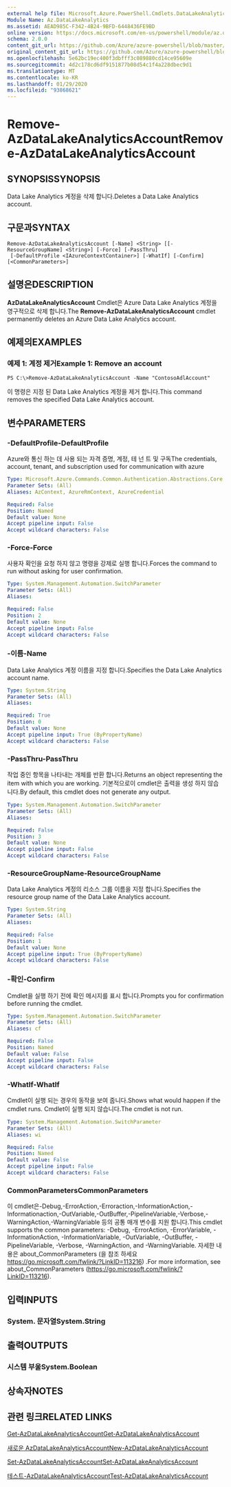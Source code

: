 ```yaml
---
external help file: Microsoft.Azure.PowerShell.Cmdlets.DataLakeAnalytics.dll-Help.xml
Module Name: Az.DataLakeAnalytics
ms.assetid: AEAD985C-F342-4B24-9BFD-6448436FE9BD
online version: https://docs.microsoft.com/en-us/powershell/module/az.datalakeanalytics/remove-azdatalakeanalyticsaccount
schema: 2.0.0
content_git_url: https://github.com/Azure/azure-powershell/blob/master/src/DataLakeAnalytics/DataLakeAnalytics/help/Remove-AzDataLakeAnalyticsAccount.md
original_content_git_url: https://github.com/Azure/azure-powershell/blob/master/src/DataLakeAnalytics/DataLakeAnalytics/help/Remove-AzDataLakeAnalyticsAccount.md
ms.openlocfilehash: 5e62bc19ec400f3dbfff3c089880cd14ce95609e
ms.sourcegitcommit: 4d2c178cd6df9151877b08d54c1f4a228dbec9d1
ms.translationtype: MT
ms.contentlocale: ko-KR
ms.lasthandoff: 01/29/2020
ms.locfileid: "93868621"
---
```

# <span data-ttu-id="4cfde-101">Remove-AzDataLakeAnalyticsAccount</span><span class="sxs-lookup"><span data-stu-id="4cfde-101">Remove-AzDataLakeAnalyticsAccount</span></span>

## <span data-ttu-id="4cfde-102">SYNOPSIS</span><span class="sxs-lookup"><span data-stu-id="4cfde-102">SYNOPSIS</span></span>
<span data-ttu-id="4cfde-103">Data Lake Analytics 계정을 삭제 합니다.</span><span class="sxs-lookup"><span data-stu-id="4cfde-103">Deletes a Data Lake Analytics account.</span></span>

## <span data-ttu-id="4cfde-104">구문과</span><span class="sxs-lookup"><span data-stu-id="4cfde-104">SYNTAX</span></span>

```
Remove-AzDataLakeAnalyticsAccount [-Name] <String> [[-ResourceGroupName] <String>] [-Force] [-PassThru]
 [-DefaultProfile <IAzureContextContainer>] [-WhatIf] [-Confirm] [<CommonParameters>]
```

## <span data-ttu-id="4cfde-105">설명은</span><span class="sxs-lookup"><span data-stu-id="4cfde-105">DESCRIPTION</span></span>
<span data-ttu-id="4cfde-106">**AzDataLakeAnalyticsAccount** Cmdlet은 Azure Data Lake Analytics 계정을 영구적으로 삭제 합니다.</span><span class="sxs-lookup"><span data-stu-id="4cfde-106">The **Remove-AzDataLakeAnalyticsAccount** cmdlet permanently deletes an Azure Data Lake Analytics account.</span></span>

## <span data-ttu-id="4cfde-107">예제의</span><span class="sxs-lookup"><span data-stu-id="4cfde-107">EXAMPLES</span></span>

### <span data-ttu-id="4cfde-108">예제 1: 계정 제거</span><span class="sxs-lookup"><span data-stu-id="4cfde-108">Example 1: Remove an account</span></span>
```
PS C:\>Remove-AzDataLakeAnalyticsAccount -Name "ContosoAdlAccount"
```

<span data-ttu-id="4cfde-109">이 명령은 지정 된 Data Lake Analytics 계정을 제거 합니다.</span><span class="sxs-lookup"><span data-stu-id="4cfde-109">This command removes the specified Data Lake Analytics account.</span></span>

## <span data-ttu-id="4cfde-110">변수</span><span class="sxs-lookup"><span data-stu-id="4cfde-110">PARAMETERS</span></span>

### <span data-ttu-id="4cfde-111">-DefaultProfile</span><span class="sxs-lookup"><span data-stu-id="4cfde-111">-DefaultProfile</span></span>
<span data-ttu-id="4cfde-112">Azure와 통신 하는 데 사용 되는 자격 증명, 계정, 테 넌 트 및 구독</span><span class="sxs-lookup"><span data-stu-id="4cfde-112">The credentials, account, tenant, and subscription used for communication with azure</span></span>

```yaml
Type: Microsoft.Azure.Commands.Common.Authentication.Abstractions.Core.IAzureContextContainer
Parameter Sets: (All)
Aliases: AzContext, AzureRmContext, AzureCredential

Required: False
Position: Named
Default value: None
Accept pipeline input: False
Accept wildcard characters: False
```

### <span data-ttu-id="4cfde-113">-Force</span><span class="sxs-lookup"><span data-stu-id="4cfde-113">-Force</span></span>
<span data-ttu-id="4cfde-114">사용자 확인을 요청 하지 않고 명령을 강제로 실행 합니다.</span><span class="sxs-lookup"><span data-stu-id="4cfde-114">Forces the command to run without asking for user confirmation.</span></span>

```yaml
Type: System.Management.Automation.SwitchParameter
Parameter Sets: (All)
Aliases:

Required: False
Position: 2
Default value: None
Accept pipeline input: False
Accept wildcard characters: False
```

### <span data-ttu-id="4cfde-115">-이름</span><span class="sxs-lookup"><span data-stu-id="4cfde-115">-Name</span></span>
<span data-ttu-id="4cfde-116">Data Lake Analytics 계정 이름을 지정 합니다.</span><span class="sxs-lookup"><span data-stu-id="4cfde-116">Specifies the Data Lake Analytics account name.</span></span>

```yaml
Type: System.String
Parameter Sets: (All)
Aliases:

Required: True
Position: 0
Default value: None
Accept pipeline input: True (ByPropertyName)
Accept wildcard characters: False
```

### <span data-ttu-id="4cfde-117">-PassThru</span><span class="sxs-lookup"><span data-stu-id="4cfde-117">-PassThru</span></span>
<span data-ttu-id="4cfde-118">작업 중인 항목을 나타내는 개체를 반환 합니다.</span><span class="sxs-lookup"><span data-stu-id="4cfde-118">Returns an object representing the item with which you are working.</span></span>
<span data-ttu-id="4cfde-119">기본적으로이 cmdlet은 출력을 생성 하지 않습니다.</span><span class="sxs-lookup"><span data-stu-id="4cfde-119">By default, this cmdlet does not generate any output.</span></span>

```yaml
Type: System.Management.Automation.SwitchParameter
Parameter Sets: (All)
Aliases:

Required: False
Position: 3
Default value: None
Accept pipeline input: False
Accept wildcard characters: False
```

### <span data-ttu-id="4cfde-120">-ResourceGroupName</span><span class="sxs-lookup"><span data-stu-id="4cfde-120">-ResourceGroupName</span></span>
<span data-ttu-id="4cfde-121">Data Lake Analytics 계정의 리소스 그룹 이름을 지정 합니다.</span><span class="sxs-lookup"><span data-stu-id="4cfde-121">Specifies the resource group name of the Data Lake Analytics account.</span></span>

```yaml
Type: System.String
Parameter Sets: (All)
Aliases:

Required: False
Position: 1
Default value: None
Accept pipeline input: True (ByPropertyName)
Accept wildcard characters: False
```

### <span data-ttu-id="4cfde-122">-확인</span><span class="sxs-lookup"><span data-stu-id="4cfde-122">-Confirm</span></span>
<span data-ttu-id="4cfde-123">Cmdlet을 실행 하기 전에 확인 메시지를 표시 합니다.</span><span class="sxs-lookup"><span data-stu-id="4cfde-123">Prompts you for confirmation before running the cmdlet.</span></span>

```yaml
Type: System.Management.Automation.SwitchParameter
Parameter Sets: (All)
Aliases: cf

Required: False
Position: Named
Default value: False
Accept pipeline input: False
Accept wildcard characters: False
```

### <span data-ttu-id="4cfde-124">-WhatIf</span><span class="sxs-lookup"><span data-stu-id="4cfde-124">-WhatIf</span></span>
<span data-ttu-id="4cfde-125">Cmdlet이 실행 되는 경우의 동작을 보여 줍니다.</span><span class="sxs-lookup"><span data-stu-id="4cfde-125">Shows what would happen if the cmdlet runs.</span></span>
<span data-ttu-id="4cfde-126">Cmdlet이 실행 되지 않습니다.</span><span class="sxs-lookup"><span data-stu-id="4cfde-126">The cmdlet is not run.</span></span>

```yaml
Type: System.Management.Automation.SwitchParameter
Parameter Sets: (All)
Aliases: wi

Required: False
Position: Named
Default value: False
Accept pipeline input: False
Accept wildcard characters: False
```

### <span data-ttu-id="4cfde-127">CommonParameters</span><span class="sxs-lookup"><span data-stu-id="4cfde-127">CommonParameters</span></span>
<span data-ttu-id="4cfde-128">이 cmdlet은-Debug,-ErrorAction,-Erroraction,-InformationAction,-Informationaction,-OutVariable,-OutBuffer,-PipelineVariable,-Verbose,-WarningAction,-WarningVariable 등의 공통 매개 변수를 지원 합니다.</span><span class="sxs-lookup"><span data-stu-id="4cfde-128">This cmdlet supports the common parameters: -Debug, -ErrorAction, -ErrorVariable, -InformationAction, -InformationVariable, -OutVariable, -OutBuffer, -PipelineVariable, -Verbose, -WarningAction, and -WarningVariable.</span></span> <span data-ttu-id="4cfde-129">자세한 내용은 about_CommonParameters (을 참조 하세요 https://go.microsoft.com/fwlink/?LinkID=113216) .</span><span class="sxs-lookup"><span data-stu-id="4cfde-129">For more information, see about_CommonParameters (https://go.microsoft.com/fwlink/?LinkID=113216).</span></span>

## <span data-ttu-id="4cfde-130">입력</span><span class="sxs-lookup"><span data-stu-id="4cfde-130">INPUTS</span></span>

### <span data-ttu-id="4cfde-131">System. 문자열</span><span class="sxs-lookup"><span data-stu-id="4cfde-131">System.String</span></span>

## <span data-ttu-id="4cfde-132">출력</span><span class="sxs-lookup"><span data-stu-id="4cfde-132">OUTPUTS</span></span>

### <span data-ttu-id="4cfde-133">시스템 부울</span><span class="sxs-lookup"><span data-stu-id="4cfde-133">System.Boolean</span></span>

## <span data-ttu-id="4cfde-134">상속자</span><span class="sxs-lookup"><span data-stu-id="4cfde-134">NOTES</span></span>

## <span data-ttu-id="4cfde-135">관련 링크</span><span class="sxs-lookup"><span data-stu-id="4cfde-135">RELATED LINKS</span></span>

[<span data-ttu-id="4cfde-136">Get-AzDataLakeAnalyticsAccount</span><span class="sxs-lookup"><span data-stu-id="4cfde-136">Get-AzDataLakeAnalyticsAccount</span></span>](./Get-AzDataLakeAnalyticsAccount.md)

[<span data-ttu-id="4cfde-137">새로운 AzDataLakeAnalyticsAccount</span><span class="sxs-lookup"><span data-stu-id="4cfde-137">New-AzDataLakeAnalyticsAccount</span></span>](./New-AzDataLakeAnalyticsAccount.md)

[<span data-ttu-id="4cfde-138">Set-AzDataLakeAnalyticsAccount</span><span class="sxs-lookup"><span data-stu-id="4cfde-138">Set-AzDataLakeAnalyticsAccount</span></span>](./Set-AzDataLakeAnalyticsAccount.md)

[<span data-ttu-id="4cfde-139">테스트-AzDataLakeAnalyticsAccount</span><span class="sxs-lookup"><span data-stu-id="4cfde-139">Test-AzDataLakeAnalyticsAccount</span></span>](./Test-AzDataLakeAnalyticsAccount.md)


